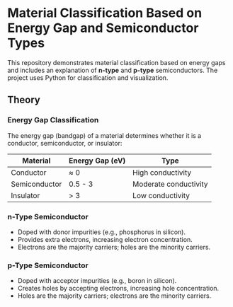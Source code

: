 # Material Classification Based on Energy Gap and Semiconductor Types

This repository demonstrates material classification based on energy gaps and includes an explanation of **n-type** and **p-type** semiconductors. The project uses Python for classification and visualization.

## Theory

### Energy Gap Classification
The energy gap (bandgap) of a material determines whether it is a conductor, semiconductor, or insulator:

| **Material**      | **Energy Gap (eV)** | **Type**              |
|--------------------|---------------------|-----------------------|
| Conductor         | ≈ 0                | High conductivity      |
| Semiconductor     | 0.5 - 3            | Moderate conductivity  |
| Insulator         | > 3                | Low conductivity       |

### n-Type Semiconductor
- Doped with donor impurities (e.g., phosphorus in silicon).
- Provides extra electrons, increasing electron concentration.
- Electrons are the majority carriers; holes are the minority carriers.

### p-Type Semiconductor
- Doped with acceptor impurities (e.g., boron in silicon).
- Creates holes by accepting electrons, increasing hole concentration.
- Holes are the majority carriers; electrons are the minority carriers.



